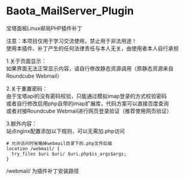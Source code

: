 # Baota_MailServer_Plugin
宝塔面板Linux邮局PHP插件补丁  

注意：本项目仅用于学习交流使用，禁止用于非法用途！  
使用本插件、补丁产生的任何法律责任与本人无关，由使用者本人自行承担  

1.关于页面显示：  
如果界面无法正常显示内容，请自行修改静态资源调用（原静态资源来自Roundcube Webmail）  

2.关于重置密码：  
由于宝塔api的没有密码校验，只能通过模拟imap登录的方式校验密码  
或者自行修改启用php自带的imap扩展库，代码方案可以直接百度查询  
或者对接Roundcube Webmail进行网页登录验证（推荐使用网页验证）
  
3.额外内容：  
站点nginx配置添加以下规则，可以无需加.php访问  

    # 允许访问时省略掉webmail目录下的.php文件后缀  
    location /webmail/ {
      try_files $uri $uri/ $uri.php$is_args$args;
    }

/webmail/ 为插件补丁安装路径  
